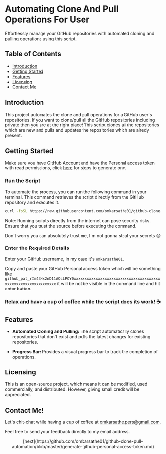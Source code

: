 # Automating Clone And Pull Operations For User

Effortlessly manage your GitHub repositories with automated cloning and pulling operations using this script.

## Table of Contents

- [Introduction](#introduction)
- [Getting Started](#getting-started)
- [Features](#features)
- [Licensing](#licensing)
- [Contact Me](#contact-me)

## Introduction

This project automates the clone and pull operations for a GitHub user's repositories.
If you want to clone/pull all the GitHub repositories including private then you are at the right place!
This script clones all the repositories which are new and pulls and updates the repositories which are alredy present.

## Getting Started

Make sure you have GitHub Account and have the Personal access token with read permissions, click [here](https://github.com/omkarsathe01/github-clone-pull-automation/blob/main/generate-github-personal-access-token.md) for steps to generate one.

### Run the Script

To automate the process, you can run the following command in your terminal. This command retrieves the script directly from the GitHub repository and executes it.

```bash
curl -fsSL https://raw.githubusercontent.com/omkarsathe01/github-clone-pull-automation/main/script.sh | bash
```

Note: Running scripts directly from the internet can pose security risks. Ensure that you trust the source before executing the command.

Don't worry you can absolutely trust me, I'm not gonna steal your secrets 😊

### Enter the Required Details

Enter your GitHub username, in my case it's `omkarsathe01`.

Copy and paste your GitHub Personal access token which will be something like `github_pat_rIm43Hx2nD11AQLLPOY0xxxxxxxxxxxxxxxxxxxxxxxxxxxxxxxxxxxxxxxxxxxxxxxxxxxxxxxxxxxxxx` it will be not be visible in the command line and hit enter button.

### Relax and have a cup of coffee while the script does its work! ☕

## Features

- **Automated Cloning and Pulling:** The script automatically clones repositories that don't exist and pulls the latest changes for existing repositories.

- **Progress Bar:** Provides a visual progress bar to track the completion of operations.

## Licensing

This is an open-source project, which means it can be modified, used commercially, and distributed. However, giving small credit will be appreciated.

## Contact Me!

Let's chit-chat while having a cup of coffee at [omkarsathe.pers@gmail.com](mailto:omkarsathe.pers@gmail.com?subject=Feedback%20about%20Automating%20Clone%20And%20Pull%20Operations%20For%20User!&body=Please%20share%20your%20feedback%20below:%0A%0A-------------------------------------%0A%0A[Your%20Reply%20Here]%0A%0A--------------------------------------%0A%0AGitHub%20Repository:%20https://github.com/omkarsathe01/github-clone-pull-automation).

Feel free to send your feedback directly to my email address.

<center>
[next](https://github.com/omkarsathe01/github-clone-pull-automation/blob/master/generate-github-personal-access-token.md)</center>
